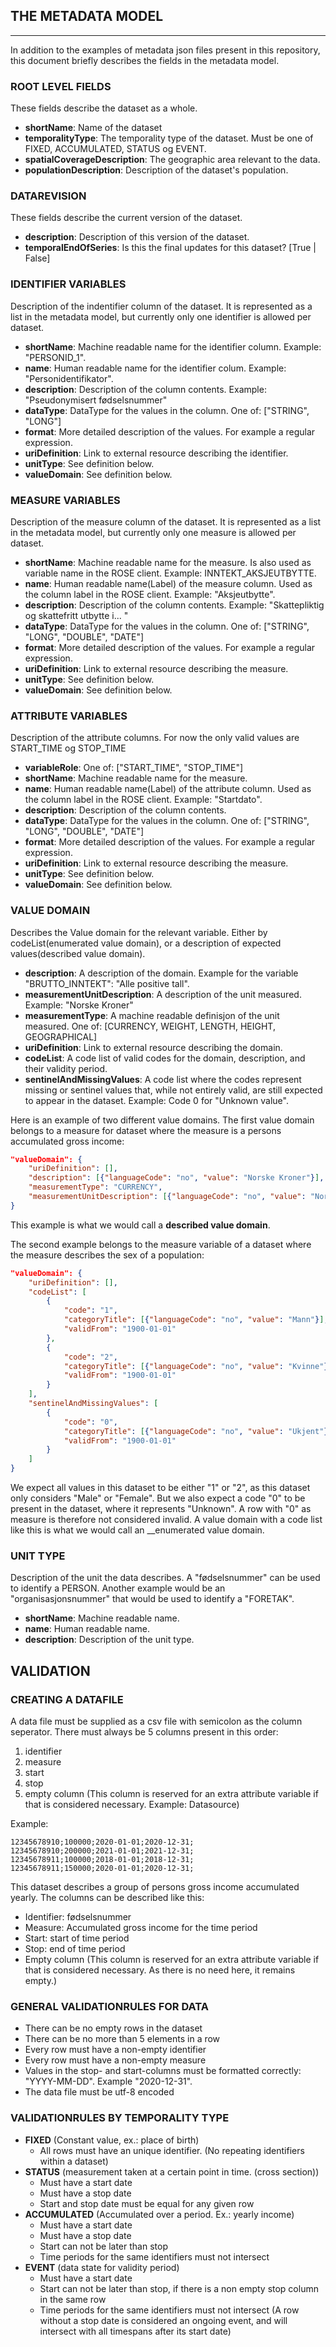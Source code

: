 ## THE METADATA MODEL
_______
In addition to the examples of metadata json files present in this repository, this document briefly describes the fields in the metadata model.
### ROOT LEVEL FIELDS
These fields describe the dataset as a whole.
* **shortName**: Name of the dataset
* **temporalityType**: The temporality type of the dataset. Must be one of FIXED, ACCUMULATED, STATUS og EVENT.
* **spatialCoverageDescription**: The geographic area relevant to the data.
* **populationDescription**: Description of the dataset's population.


### DATAREVISION
These fields describe the current version of the dataset.
* **description**: Description of this version of the dataset.
* **temporalEndOfSeries**: Is this the final updates for this dataset? [True | False]

### IDENTIFIER VARIABLES
Description of the indentifier column of the dataset. It is represented as a list in the metadata model, but currently only one identifier is allowed per dataset.
* **shortName**: Machine readable name for the identifier column. Example: "PERSONID_1".
* **name**: Human readable name for the identifier colum. Example: "Personidentifikator".
* **description**: Description of the column contents. Example: "Pseudonymisert fødselsnummer"
* **dataType**: DataType for the values in the column. One of: ["STRING", "LONG"]
* **format**: More detailed description of the values. For example a regular expression.
* **uriDefinition**: Link to external resource describing the identifier.
* **unitType**: See definition below.
* **valueDomain**: See definition below.

### MEASURE VARIABLES
Description of the measure column of the dataset. It is represented as a list in the metadata model, but currently only one measure is allowed per dataset.
* **shortName**: Machine readable name for the measure. Is also used as variable name in the ROSE client. Example: INNTEKT_AKSJEUTBYTTE.
* **name**: Human readable name(Label) of the measure column. Used as the column label in the ROSE client. Example: "Aksjeutbytte".
* **description**: Description of the column contents. Example: "Skattepliktig og skattefritt utbytte i... "
* **dataType**: DataType for the values in the column. One of: ["STRING", "LONG", "DOUBLE", "DATE"]
* **format**: More detailed description of the values. For example a regular expression.
* **uriDefinition**: Link to external resource describing the measure.
* **unitType**: See definition below.
* **valueDomain**: See definition below.

### ATTRIBUTE VARIABLES
Description of the attribute columns. For now the only valid values are START_TIME og STOP_TIME
* **variableRole**: One of: ["START_TIME", "STOP_TIME"]
* **shortName**: Machine readable name for the measure. 
* **name**: Human readable name(Label) of the attribute column. Used as the column label in the ROSE client. Example: "Startdato".
* **description**: Description of the column contents.
* **dataType**: DataType for the values in the column. One of: ["STRING", "LONG", "DOUBLE", "DATE"]
* **format**: More detailed description of the values. For example a regular expression.
* **uriDefinition**: Link to external resource describing the measure.
* **unitType**: See definition below.
* **valueDomain**: See definition below.


### VALUE DOMAIN
Describes the Value domain for the relevant variable. Either by codeList(enumerated value domain), or a description of expected values(described value domain).
* **description**: A description of the domain. Example for the variable "BRUTTO_INNTEKT": "Alle positive tall".
* **measurementUnitDescription**: A description of the unit measured. Example: "Norske Kroner"
* **measurementType**: A machine readable definisjon of the unit measured. One of: [CURRENCY, WEIGHT, LENGTH, HEIGHT, GEOGRAPHICAL]
* **uriDefinition**: Link to external resource describing the domain.
* **codeList**: A code list of valid codes for the domain, description, and their validity period.
* **sentinelAndMissingValues**: A code list where the codes represent missing or sentinel values that, while not entirely valid, are still expected to appear in the dataset. Example: Code 0 for "Unknown value".


Here is an example of two different value domains.
The first value domain belongs to a measure for dataset where the measure is a persons accumulated gross income:
```json
"valueDomain": {
    "uriDefinition": [],
    "description": [{"languageCode": "no", "value": "Norske Kroner"}],
    "measurementType": "CURRENCY",
    "measurementUnitDescription": [{"languageCode": "no", "value": "Norske Kroner"}]
}
```
This example is what we would call a __described value domain__.

The second example belongs to the measure variable of a dataset where the measure describes the sex of a population:
```json
"valueDomain": {
    "uriDefinition": [],
    "codeList": [
        {
            "code": "1",
            "categoryTitle": [{"languageCode": "no", "value": "Mann"}],
            "validFrom": "1900-01-01"
        },
        {
            "code": "2",
            "categoryTitle": [{"languageCode": "no", "value": "Kvinne"}],
            "validFrom": "1900-01-01"
        }
    ],
    "sentinelAndMissingValues": [
        {
            "code": "0",
            "categoryTitle": [{"languageCode": "no", "value": "Ukjent"}],
            "validFrom": "1900-01-01"
        }
    ]
}
```
We expect all values in this dataset to be either "1" or "2", as this dataset only considers "Male" or "Female". But we also expect a code "0" to be present in the dataset, where it represents "Unknown". A row with "0" as measure is therefore not considered invalid. A value domain with a code list like this is what we would call an __enumerated value domain.


### UNIT TYPE
Description of the unit the data describes. A "fødselsnummer" can be used to identify a PERSON. Another example would be an "organisasjonsnummer" that would be used to identify a "FORETAK".
* **shortName**: Machine readable name.
* **name**: Human readable name.
* **description**: Description of the unit type.


## VALIDATION

### CREATING A DATAFILE
A data file must be supplied as a csv file with semicolon as the column seperator. There must always be 5 columns present in this order:
1. identifier
2. measure
3. start
4. stop
5. empty column (This column is reserved for an extra attribute variable if that is considered necessary. Example: Datasource)

Example:
```
12345678910;100000;2020-01-01;2020-12-31;
12345678910;200000;2021-01-01;2021-12-31;
12345678911;100000;2018-01-01;2018-12-31;
12345678911;150000;2020-01-01;2020-12-31;
```

This dataset describes a group of persons gross income accumulated yearly. The columns can be described like this:
* Identifier: fødselsnummer
* Measure: Accumulated gross income for the time period
* Start: start of time period
* Stop: end of time period
* Empty column (This column is reserved for an extra attribute variable if that is considered necessary. As there is no need here, it remains empty.)

### GENERAL VALIDATIONRULES FOR DATA
* There can be no empty rows in the dataset
* There can be no more than 5 elements in a row
* Every row must have a non-empty identifier
* Every row must have a non-empty measure
* Values in the stop- and start-columns must be formatted correctly: "YYYY-MM-DD". Example "2020-12-31".
* The data file must be utf-8 encoded

### VALIDATIONRULES BY TEMPORALITY TYPE
* **FIXED** (Constant value, ex.: place of birth)
    - All rows must have an unique identifier. (No repeating identifiers within a dataset)
* **STATUS** (measurement taken at a certain point in time. (cross section))
    - Must have a start date
    - Must have a stop date
    - Start and stop date must be equal for any given row
* **ACCUMULATED** (Accumulated over a period. Ex.: yearly income)
    - Must have a start date
    - Must have a stop date
    - Start can not be later than stop
    - Time periods for the same identifiers must not intersect
* **EVENT** (data state for validity period)
    - Must have a start date
    - Start can not be later than stop, if there is a non empty stop column in the same row
    - Time periods for the same identifiers must not intersect (A row without a stop date is considered an ongoing event, and will intersect with all timespans after its start date)
